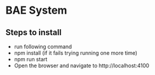 # BAE System

## Steps to install
- run following command
- npm install (if it fails trying running one more time)
- npm run start
- Open the browser and navigate to http://localhost:4100
